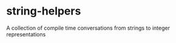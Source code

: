 # string-helpers
A collection of compile time conversations from strings to integer representations
